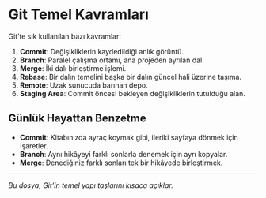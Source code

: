 # Git Temel Kavramları

Git’te sık kullanılan bazı kavramlar:

1. **Commit**: Değişikliklerin kaydedildiği anlık görüntü.
2. **Branch**: Paralel çalışma ortamı, ana projeden ayrılan dal.
3. **Merge**: İki dalı birleştirme işlemi.
4. **Rebase**: Bir dalın temelini başka bir dalın güncel hali üzerine taşıma.
5. **Remote**: Uzak sunucuda barınan depo.
6. **Staging Area**: Commit öncesi bekleyen değişikliklerin tutulduğu alan.

## Günlük Hayattan Benzetme
- **Commit**: Kitabınızda ayraç koymak gibi, ileriki sayfaya dönmek için işaretler.
- **Branch**: Aynı hikâyeyi farklı sonlarla denemek için ayrı kopyalar.
- **Merge**: Denediğiniz farklı sonları tek bir hikâyede birleştirmek.

---
_Bu dosya, Git’in temel yapı taşlarını kısaca açıklar._
